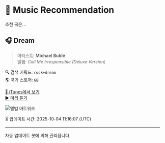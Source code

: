 
# 🎵 Music Recommendation

추천 곡은...

## 🎧 Dream  
> 아티스트: **Michael Bublé**  
> 앨범: _Call Me Irresponsible (Deluxe Version)_  

🔍 검색 키워드: `rock+dream`  
🌎 국가 스토어: `GB`

[🔗 iTunes에서 보기](https://music.apple.com/gb/album/dream/670069296?i=670069769&uo=4)  
[▶️ 미리 듣기](https://audio-ssl.itunes.apple.com/itunes-assets/AudioPreview122/v4/e1/aa/cd/e1aacd56-f8de-e1dd-41f2-a1f4f5e3e1a7/mzaf_1404251149900005253.plus.aac.p.m4a)

![앨범 아트워크](https://is1-ssl.mzstatic.com/image/thumb/Music125/v4/d9/a6/6f/d9a66fa4-7bbb-2a6d-c819-4b18f304b157/093624942795.jpg/100x100bb.jpg)

⏳ 업데이트 시간: 2025-10-04 11:16:07 (UTC)

---
자동 업데이트 봇에 의해 관리됩니다.
